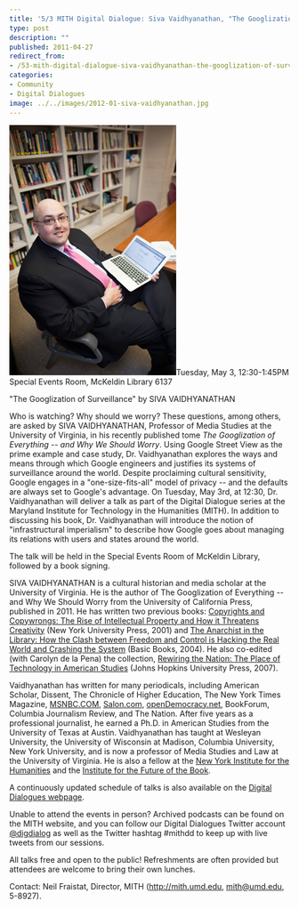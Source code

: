 ```yaml
---
title: '5/3 MITH Digital Dialogue: Siva Vaidhyanathan, "The Googlization of Surveillance"'
type: post
description: ""
published: 2011-04-27
redirect_from: 
- /53-mith-digital-dialogue-siva-vaidhyanathan-the-googlization-of-surveillance/
categories:
- Community
- Digital Dialogues
image: ../../images/2012-01-siva-vaidhyanathan.jpg
---
```

![Siva Vaidhyanathan](../../images/2012-01-siva-vaidhyanathan.jpg)Tuesday, May 3, 12:30-1:45PM Special Events Room, McKeldin Library 6137

"The Googlization of Surveillance" by SIVA VAIDHYANATHAN

Who is watching? Why should we worry? These questions, among others, are asked by SIVA VAIDHYANATHAN, Professor of Media Studies at the University of Virginia, in his recently published tome _The Googlization of Everything -- and Why We Should Worry_. Using Google Street View as the prime example and case study, Dr. Vaidhyanathan explores the ways and means through which Google engineers and justifies its systems of surveillance around the world. Despite proclaiming cultural sensitivity, Google engages in a "one-size-fits-all" model of privacy -- and the defaults are always set to Google's advantage. On Tuesday, May 3rd, at 12:30, Dr. Vaidhyanathan will deliver a talk as part of the Digital Dialogue series at the Maryland Institute for Technology in the Humanities (MITH). In addition to discussing his book, Dr. Vaidhyanathan will introduce the notion of "infrastructural imperialism" to describe how Google goes about managing its relations with users and states around the world.

The talk will be held in the Special Events Room of McKeldin Library, followed by a book signing.

SIVA VAIDHYANATHAN is a cultural historian and media scholar at the University of Virginia. He is the author of The Googlization of Everything -- and Why We Should Worry from the University of California Press, published in 2011. He has written two previous books: [Copyrights and Copywrongs: The Rise of Intellectual Property and How it Threatens Creativity](http://www.amazon.com/exec/obidos/tg/detail/-/0814788076/ref=lpr_g_1/104-8482134-3072748?v=glance&s=books) (New York University Press, 2001) and [The Anarchist in the Library: How the Clash between Freedom and Control is Hacking the Real World and Crashing the System](http://www.amazon.com/exec/obidos/tg/detail/-/0465089844/qid=1042158267/sr=1-2/ref=sr_1_2/104-0646387-4799939?v=glance&s=books) (Basic Books, 2004). He also co-edited (with Carolyn de la Pena) the collection, [Rewiring the Nation: The Place of Technology in American Studies](http://www.amazon.com/Rewiring-Nation-Technology-American-Studies/dp/0801886511/ref=sr_1_3/102-2114197-8157761?ie=UTF8&s=books&qid=1181192289&sr=1-3) (Johns Hopkins University Press, 2007).

Vaidhyanathan has written for many periodicals, including American Scholar, Dissent, The Chronicle of Higher Education, The New York Times Magazine, [MSNBC.COM](http://msnbc.com/), [Salon.com](http://salon.com/), [openDemocracy.net](http://web.archive.org/web/20081122024451/http://www.opendemocracy.net./home/index.jsp), BookForum, Columbia Journalism Review, and The Nation. After five years as a professional journalist, he earned a Ph.D. in American Studies from the University of Texas at Austin. Vaidhyanathan has taught at Wesleyan University, the University of Wisconsin at Madison, Columbia University, New York University, and is now a professor of Media Studies and Law at the University of Virginia. He is also a fellow at the [New York Institute for the Humanities](http://nyihumanities.org/) and the [Institute for the Future of the Book](http://www.futureofthebook.org/).

A continuously updated schedule of talks is also available on the [Digital Dialogues webpage](http://mith.umd.edu/podcast/).

Unable to attend the events in person? Archived podcasts can be found on the MITH website, and you can follow our Digital Dialogues Twitter account [@digdialog](http://www.twitter.com/digdialog) as well as the Twitter hashtag #mithdd to keep up with live tweets from our sessions.

All talks free and open to the public! Refreshments are often provided but attendees are welcome to bring their own lunches.

Contact: Neil Fraistat, Director, MITH (http://mith.umd.edu, mith@umd.edu, 5-8927).
